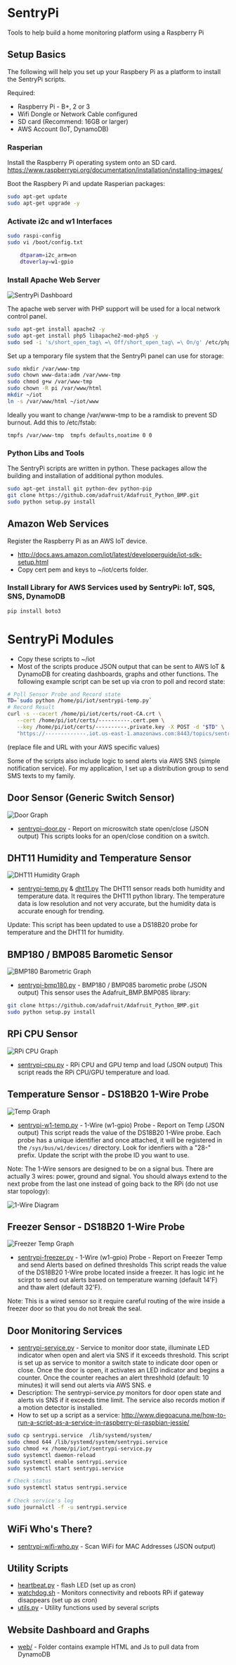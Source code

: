 # SentryPi
Tools to help build a home monitoring platform using a Raspberry Pi

## Setup Basics

The following will help you set up your Raspbery Pi as a platform to install the SentryPi scripts.

Required: 
* Raspberry Pi - B+, 2 or 3
* Wifi Dongle or Network Cable configured 
* SD card (Recommend: 16GB or larger)
* AWS Account (IoT, DynamoDB)

### Rasperian 
Install the Raspberry Pi operating system onto an SD card.  
https://www.raspberrypi.org/documentation/installation/installing-images/

Boot the Raspbery Pi and update Rasperian packages:
```bash
sudo apt-get update
sudo apt-get upgrade -y
````

### Activate i2c and w1 Interfaces
```bash
sudo raspi-config
sudo vi /boot/config.txt

	dtparam=i2c_arm=on
	dtoverlay=w1-gpio
```
### Install Apache Web Server
![SentryPi Dashboard](/images/example-dashboard.png)

The apache web server with PHP support will be used for a local network control panel.

```bash
sudo apt-get install apache2 -y
sudo apt-get install php5 libapache2-mod-php5 -y
sudo sed -i 's/short_open_tag\ =\ Off/short_open_tag\ =\ On/g' /etc/php5/apache2/php.ini
```
Set up a temporary file system that the SentryPi panel can use for storage:
```bash
sudo mkdir /var/www-tmp
sudo chown www-data:adm /var/www-tmp
sudo chmod g+w /var/www-tmp
sudo chown -R pi /var/www/html
mkdir ~/iot
ln -s /var/www/html ~/iot/www
```
Ideally you want to change /var/www-tmp to be a ramdisk to prevent SD burnout. Add this to /etc/fstab:

`tmpfs /var/www-tmp  tmpfs defaults,noatime 0 0`

### Python Libs and Tools
The SentryPi scripts are written in python.  These packages allow the building and installation of additional python modules.
```bash
sudo apt-get install git python-dev python-pip
git clone https://github.com/adafruit/Adafruit_Python_BMP.git
sudo python setup.py install
```

## Amazon Web Services 
Register the Raspberry Pi as an AWS IoT device.
* http://docs.aws.amazon.com/iot/latest/developerguide/iot-sdk-setup.html
* Copy cert pem and keys to ~/iot/certs folder.

### Install Library for AWS Services used by SentryPi: IoT, SQS, SNS, DynamoDB
```python
pip install boto3
```

#  SentryPi Modules
* Copy these scripts to ~/iot
* Most of the scripts produce JSON output that can be sent to AWS IoT & DynamoDB for creating dashboards, graphs and other functions.  The following example script can be set up via cron to poll and record state:
```bash
# Poll Sensor Probe and Record state
TD=`sudo python /home/pi/iot/sentrypi-temp.py`
# Record Result 
curl -s --cacert /home/pi/iot/certs/root-CA.crt \
   --cert /home/pi/iot/certs/----------.cert.pem \
   --key /home/pi/iot/certs/----------.private.key -X POST -d "$TD" \
   "https://-------------.iot.us-east-1.amazonaws.com:8443/topics/sentryPi/sensor?qos=1" > /dev/null
```
(replace file and URL with your AWS specific values)

Some of the scripts also include logic to send alerts via AWS SNS (simple notification service).  For my application, I set up a distribution group to send SMS texts to my family.

## Door Sensor (Generic Switch Sensor)
![Door Graph](/images/example-doorgraph.png)
* [sentrypi-door.py](sentrypi-door.py) - Report on microswitch state open/close (JSON output)
This scripts looks for an open/close condition on a switch. 

## DHT11 Humidity and Temperature Sensor 
![DHT11 Humidity Graph](/images/example-humidity.png)
* [sentrypi-temp.py](sentrypi-temp.py) & [dht11.py](dht11.py)
The DHT11 sensor reads both humidity and temperature data.  It requires the DHT11 python library.  The temperature data is low resolution and not very accurate, but the humidity data is accurate enough for trending. 

Update: This script has been updated to use a DS18B20 probe for temperature and the DHT11 for humidity.

## BMP180 / BMP085 Barometic Sensor 
![BMP180 Barometric Graph](/images/example-barometric.png)
* [sentrypi-bmp180.py](sentrypi-bmp180.py) - BMP180 / BMP085 barometic probe (JSON output)
This sensor uses the Adafruit_BMP.BMP085 library:
```bash
git clone https://github.com/adafruit/Adafruit_Python_BMP.git
sudo python setup.py install
```

## RPi CPU Sensor
![RPi CPU Graph](/images/example-cpu.png)
* [sentrypi-cpu.py](sentrypi-cpu.py) - RPi CPU and GPU temp and load (JSON output)
This script reads the RPi CPU/GPU temperature and load.  

## Temperature Sensor - DS18B20 1-Wire Probe
![Temp Graph](/images/example-outsidetemp.png)
* [sentrypi-w1-temp.py](sentrypi-w1-temp.py) - 1-Wire (w1-gpio) Probe - Report on Temp (JSON output) 
This script reads the value of the DS18B20 1-Wire probe.  Each probe has a unique identifier and once attached, it will be registered in the `/sys/bus/w1/devices/` directory.  Look for idenfiers with a "28-" prefix.  Update the script with the probe ID you want to use.

Note: The 1-Wire sensors are designed to be on a signal bus.  There are actually 3 wires: power, ground and signal.  You should always extend to the next probe from the last one instead of going back to the RPi (do not use star topology):

![1-Wire Diagram](/images/1-wire.png)

## Freezer Sensor - DS18B20 1-Wire Probe
![Freezer Temp Graph](/images/example-freezer.png)
* [sentrypi-freezer.py](sentrypi-freezer.py) - 1-Wire (w1-gpio) Probe - Report on Freezer Temp and send Alerts based on defined thresholds
This script reads the value of the DS18B20 1-Wire probe located inside a freezer. It has logic int he scirpt to send out alerts based on temperature warning (default 14'F) and thaw alert (default 32'F).  

Note: This is a wired sensor so it require careful routing of the wire inside a freezer door so that you do not break the seal.

## Door Monitoring Services
* [sentrypi-service.py](sentrypi-service.py) - Service to monitor door state, illuminate LED indicator when open and alert via SNS if it exceeds threshold.
This script is set up as service to monitor a switch state to indicate door open or close. Once the door is open, it activates an LED indicator and begins a counter.  Once the counter reaches an alert threshhold (default: 10 minutes) it will send out alerts via AWS SNS.
e
* Description: The sentrypi-service.py monitors for door open state and alerts vis SNS if it exceeds time limit.  The service also records motion if a motion detector is installed.
* How to set up a script as a service: http://www.diegoacuna.me/how-to-run-a-script-as-a-service-in-raspberry-pi-raspbian-jessie/

```bash
sudo cp sentrypi.service  /lib/systemd/system/
sudo chmod 644 /lib/systemd/system/sentrypi.service
sudo chmod +x /home/pi/iot/sentrypi-service.py
sudo systemctl daemon-reload
sudo systemctl enable sentrypi.service
sudo systemctl start sentrypi.service

# Check status
sudo systemctl status sentrypi.service
 
# Check service's log
sudo journalctl -f -u sentrypi.service
```

## WiFi Who's There?
* [sentrypi-wifi-who.py](sentrypi-wifi-who.py) - Scan WiFi for MAC Addresses (JSON output)

## Utility Scripts
* [heartbeat.py](heartbeat.py) - flash LED (set up as cron)
* [watchdog.sh](watchdog.sh) - Monitors connectivity and reboots RPi if gateway disappears (set up as cron)
* [utils.py](utils.py) - Utility functions used by several scripts

## Website Dashboard and Graphs
* [web/](web/) - Folder contains example HTML and Js to pull data from DynamoDB

